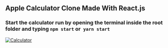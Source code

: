 ## Apple Calculator Clone Made With React.js

### Start the calculator run by opening the terminal inside the root folder and typing `npm start` or` yarn start`

[
![Calculator](https://user-images.githubusercontent.com/51065082/82104303-60dc9480-96e4-11ea-934d-dc70c8b100ce.png)
](url)

